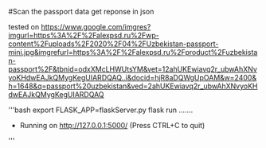 #Scan the passport data get reponse in json

tested on https://www.google.com/imgres?imgurl=https%3A%2F%2Falexpsd.ru%2Fwp-content%2Fuploads%2F2020%2F04%2FUzbekistan-passport-mini.jpg&imgrefurl=https%3A%2F%2Falexpsd.ru%2Fproduct%2Fuzbekistan-passport%2F&tbnid=odxXMcLHWUtsYM&vet=12ahUKEwiavq2r_ubwAhXNvyoKHdwEAJkQMygKegUIARDQAQ..i&docid=hjR8aDQWgUpOAM&w=2400&h=1648&q=passport%20uzbekistan&ved=2ahUKEwiavq2r_ubwAhXNvyoKHdwEAJkQMygKegUIARDQAQ 

'''bash
export FLASK_APP=flaskServer.py
flask run
.......
* Running on http://127.0.0.1:5000/ (Press CTRL+C to quit)

'''





